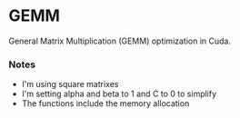 # GEMM
General Matrix Multiplication (GEMM) optimization in Cuda.

### Notes
- I'm using square matrixes
- I'm setting alpha and beta to 1 and C to 0 to simplify
- The functions include the memory allocation
